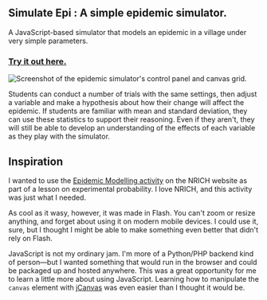 ## Simulate Epi : A simple epidemic simulator.

A JavaScript-based simulator that models an epidemic in a village under very simple parameters.

### [**Try it out here.**](https://ssiddhantsharma.github.io/simulate-epi/)

![Screenshot of the epidemic simulator's control panel and canvas grid.](https://raw.githubusercontent.com/tachyondecay/epidemic-simulator/gh-pages/images/demo.png)

Students can conduct a number of trials with the same settings, then adjust a variable and make a hypothesis about how their change will affect the epidemic. If students are familiar with mean and standard deviation, they can use these statistics to support their reasoning. Even if they aren't, they will still be able to develop an understanding of the effects of each variable as they play with the simulator.

## Inspiration

I wanted to use the [Epidemic Modelling activity](http://nrich.maths.org/4489/) on the NRICH website as part of a lesson on experimental probability. I love NRICH, and this activity was just what I needed.

As cool as it wasy, however, it was made in Flash. You can't zoom or resize anything, and forget about using it on modern mobile devices. I could use it, sure, but I thought I might be able to make something even better that didn't rely on Flash.

JavaScript is not my ordinary jam. I'm more of a Python/PHP backend kind of person—but I wanted something that would run in the browser and could be packaged up and hosted anywhere. This was a great opportunity for me to learn a little more about using JavaScript. Learning how to manipulate the `canvas` element with [jCanvas](http://calebevans.me/projects/jcanvas/) was even easier than I thought it would be.

